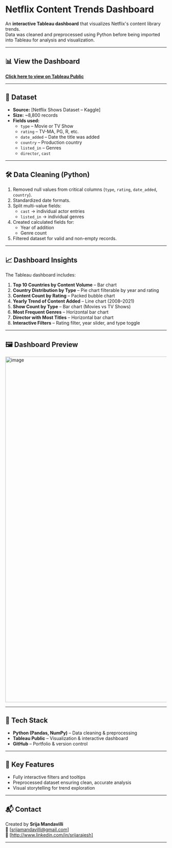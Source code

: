 # Netflix Content Trends Dashboard

An **interactive Tableau dashboard** that visualizes Netflix's content library trends.  
Data was cleaned and preprocessed using Python before being imported into Tableau for analysis and visualization.

---

## 📊 View the Dashboard
[**Click here to view on Tableau Public**](https://public.tableau.com/views/tableau_Netflix_17549048229050/DASHBOARD)

---

## 📂 Dataset
- **Source:** [Netflix Shows Dataset – Kaggle]
- **Size:** ~8,800 records
- **Fields used:**
  - `type` – Movie or TV Show
  - `rating` – TV-MA, PG, R, etc.
  - `date_added` – Date the title was added
  - `country` – Production country
  - `listed_in` – Genres
  - `director`, `cast`

---

## 🛠 Data Cleaning (Python)
1. Removed null values from critical columns (`type`, `rating`, `date_added`, `country`).
2. Standardized date formats.
3. Split multi-value fields:
   - `cast` → individual actor entries
   - `listed_in` → individual genres
4. Created calculated fields for:
   - Year of addition
   - Genre count
5. Filtered dataset for valid and non-empty records.

---

## 📈 Dashboard Insights
The Tableau dashboard includes:
1. **Top 10 Countries by Content Volume** – Bar chart  
2. **Country Distribution by Type** – Pie chart filterable by year and rating  
3. **Content Count by Rating** – Packed bubble chart  
4. **Yearly Trend of Content Added** – Line chart (2008–2021)  
5. **Show Count by Type** – Bar chart (Movies vs TV Shows)  
6. **Most Frequent Genres** – Horizontal bar chart  
7. **Director with Most Titles** – Horizontal bar chart  
8. **Interactive Filters** – Rating filter, year slider, and type toggle

---

## 🖼 Dashboard Preview
<img width="1920" height="1080" alt="image" src="https://github.com/user-attachments/assets/24b2de3e-63ea-4450-9258-33c88b0a8937" />


---

## 🚀 Tech Stack
- **Python (Pandas, NumPy)** – Data cleaning & preprocessing
- **Tableau Public** – Visualization & interactive dashboard
- **GitHub** – Portfolio & version control

---

## 📌 Key Features
- Fully interactive filters and tooltips
- Preprocessed dataset ensuring clean, accurate analysis
- Visual storytelling for trend exploration

---

## 📬 Contact
Created by **Srija Mandavilli**  
📧 [srijamandavilli@gmail.com]  
🔗 [http://www.linkedin.com/in/srijarajesh]

---
